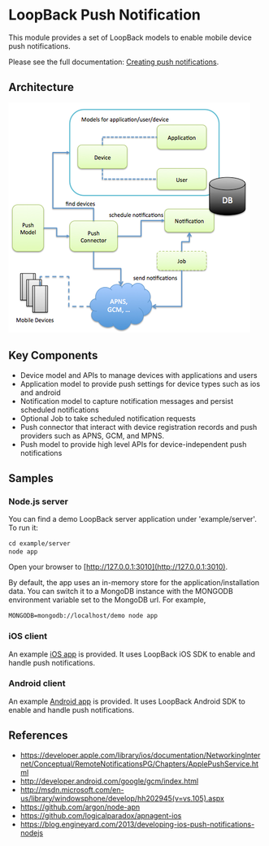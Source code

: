 # LoopBack Push Notification

This module provides a set of LoopBack models to enable mobile device push notifications.

Please see the full documentation: [Creating push notifications](http://docs.strongloop.com/display/DOC/Creating+push+notifications).

## Architecture

![push-notification.png](push-notification.png)

## Key Components

* Device model and APIs to manage devices with applications and users
* Application model to provide push settings for device types such as ios and
android
* Notification model to capture notification messages and persist scheduled
notifications
* Optional Job to take scheduled notification requests
* Push connector that interact with device registration records and push
providers such as APNS, GCM, and MPNS.
* Push model to provide high level APIs for device-independent push notifications

## Samples

### Node.js server

You can find a demo LoopBack server application under 'example/server'. To run
it:

    cd example/server
    node app

Open your browser to [http://127.0.0.1:3010](http://127.0.0.1:3010).

By default, the app uses an in-memory store for the application/installation data.
You can switch it to a MongoDB instance with the MONGODB environment variable
set to the MongoDB url. For example,

    MONGODB=mongodb://localhost/demo node app

### iOS client

An example [iOS app](/example/ios) is provided. It uses LoopBack iOS SDK to enable
and handle push notifications. 

### Android client

An example [Android app](/example/android) is provided. It uses LoopBack Android SDK to enable
and handle push notifications. 

## References

- https://developer.apple.com/library/ios/documentation/NetworkingInternet/Conceptual/RemoteNotificationsPG/Chapters/ApplePushService.html
- http://developer.android.com/google/gcm/index.html
- http://msdn.microsoft.com/en-us/library/windowsphone/develop/hh202945(v=vs.105).aspx
- https://github.com/argon/node-apn
- https://github.com/logicalparadox/apnagent-ios
- https://blog.engineyard.com/2013/developing-ios-push-notifications-nodejs

